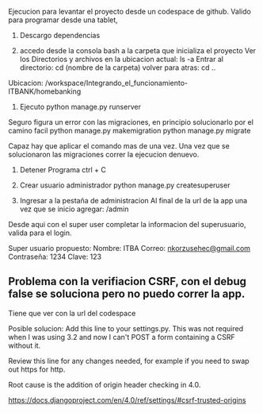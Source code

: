 Ejecucion para levantar el proyecto desde un codespace de github. Valido para programar desde una tablet,

1. Descargo dependencias

1. accedo desde la consola bash a la carpeta que inicializa el proyecto
Ver los Directorios y archivos en la ubicacion actual: 
ls -a
Entrar al directorio: 
cd (nombre de la carpeta)
volver para atras:
cd ..

Ubicacion:
/workspace/Integrando_el_funcionamiento-ITBANK/homebanking

1. Ejecuto 
python manage.py runserver

Seguro figura un error con las migraciones, en principio solucionarlo por el camino facil
python manage.py makemigration
python manage.py migrate

Capaz hay que aplicar el comando mas de una vez. Una vez que se solucionaron las migraciones correr la ejecucion denuevo.

1. Detener Programa
ctrl + C

1. Crear usuario administrador
python manage.py createsuperuser

1. Ingresar a la pestaña de administracion
Al final de la url de la app una vez que se inicio agregar:
/admin

Desde aqui con el super user completar la informacion del superusuario, valida para el login.

Super usuario propuesto: 
Nombre: ITBA
Correo: nkorzusehec@gmail.com
Contraseña: 1234
Clave: 123


## Problema con la verifiacion CSRF, con el debug false se soluciona pero no puedo correr la app.
Tiene que ver con la url del codespace

Posible solucion:
Add this line to your settings.py. This was not required when I was using 3.2 and now I can't POST a form containing a CSRF without it.

Review this line for any changes needed, for example if you need to swap out https for http.

Root cause is the addition of origin header checking in 4.0.

https://docs.djangoproject.com/en/4.0/ref/settings/#csrf-trusted-origins

